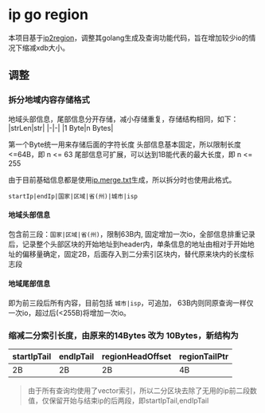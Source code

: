 # ip go region

本项目基于[ip2region](https://github.com/lionsoul2014/ip2region)，调整其golang生成及查询功能代码，旨在增加较少io的情况下缩减xdb大小。

## 调整
### 拆分地域内容存储格式
地域头部信息，尾部信息分开存储，减小存储重复，存储结构相同，如下：
|strLen|str|
|-|-|
|1 Byte|n Bytes|

第一个Byte统一用来存储后面的字符长度
头部信息基本固定，所以限制长度<=64B，即 n <= 63
尾部信息可扩展，可以达到1B能代表的最大长度，即 n <= 255

由于目前基础信息都是使用[ip.merge.txt](https://github.com/lionsoul2014/ip2region/blob/master/data/ip.merge.txt)生成，所以拆分时也使用此格式。

`startIp|endIp|国家|区域|省(州)|城市|isp`

#### 地域头部信息
包含前三段：`国家|区域|省(州)`，限制63B内, 固定增加一次io，全部信息排重记录后，记录整个头部区块的开始地址到header内，单条信息的地址由相对于开始地址的偏移量确定，固定2B，后面存入到二分索引区块内，替代原来块内的长度标志段

#### 地域尾部信息
即为前三段后所有内容，目前包括 `城市|isp`，可追加，
63B内则同原查询一样仅一次io，超过后(<255B)将增加一次io。

### 缩减二分索引长度，由原来的14Bytes 改为 10Bytes，新结构为
|startIpTail|endIpTail|regionHeadOffset|regionTailPtr|
|-|-|-|-|
|2B|2B|2B|4B|
> 由于所有查询均使用了vector索引，所以二分区块去除了无用的ip前二段数值，仅保留开始与结束ip的后两段，即startIpTail,endIpTail